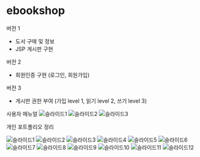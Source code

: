 # ebookshop
버전 1 

- 도서 구매 및 정보
- JSP 게시판 구현

버전 2

- 회원인증 구현 (로그인, 회원가입)

버전 3
- 게시판 권한 부여 (가입 level 1, 읽기 level 2, 쓰기 level 3)


사용자 메뉴얼
![슬라이드1](https://user-images.githubusercontent.com/101532396/179430572-c7ef3afd-6328-45cc-bde4-356b048dc311.JPG)
![슬라이드2](https://user-images.githubusercontent.com/101532396/179430575-f7d21869-a99f-41eb-9d62-5d3a3b548d93.JPG)
![슬라이드3](https://user-images.githubusercontent.com/101532396/179430576-0f9d52a8-61a2-4607-aaa2-bc789bd3f3df.JPG)



개인 포트폴리오 정리

![슬라이드1](https://user-images.githubusercontent.com/101532396/179430489-b9da6ba9-cf26-43ac-bff1-b34b3237f971.JPG)
![슬라이드2](https://user-images.githubusercontent.com/101532396/179430494-98c56624-efb0-4aa6-a649-8093b70de08c.JPG)
![슬라이드3](https://user-images.githubusercontent.com/101532396/179430497-40d9b633-7db9-484e-a8c6-bc8cbc32b564.JPG)
![슬라이드4](https://user-images.githubusercontent.com/101532396/179430500-eab2b307-38d8-4bf5-b8b5-f2d174e55708.JPG)
![슬라이드5](https://user-images.githubusercontent.com/101532396/179430505-5faf1d31-85f0-455c-8a0b-daf57050c931.JPG)
![슬라이드6](https://user-images.githubusercontent.com/101532396/179430506-3b828869-2444-4213-9271-03056ac5e59d.JPG)
![슬라이드7](https://user-images.githubusercontent.com/101532396/179430508-57079088-6038-437d-a9b2-dd1721c167d4.JPG)
![슬라이드8](https://user-images.githubusercontent.com/101532396/179430510-bc68ddfc-e1f5-417d-8e0d-632b759108a4.JPG)
![슬라이드9](https://user-images.githubusercontent.com/101532396/179430514-2359dd2e-8645-41e1-bd7a-1d026c08243a.JPG)
![슬라이드10](https://user-images.githubusercontent.com/101532396/179430516-6f5780f1-d4dd-4a5c-b353-d99c0f978a70.JPG)
![슬라이드11](https://user-images.githubusercontent.com/101532396/179430519-071e0246-da60-428d-8424-b6e8ce08aba0.JPG)
![슬라이드12](https://user-images.githubusercontent.com/101532396/179430522-9ea0697a-2b72-4351-96ec-40669365462b.JPG)
